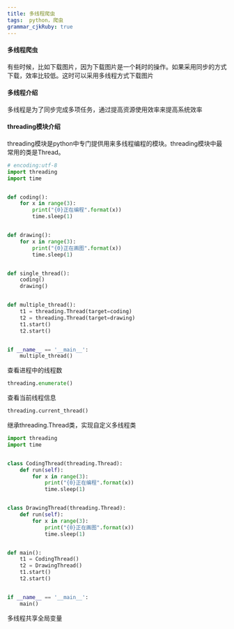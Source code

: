 ```yaml
---
title: 多线程爬虫
tags:  python，爬虫
grammar_cjkRuby: true
---
```



#### 多线程爬虫
有些时候，比如下载图片，因为下载图片是一个耗时的操作。如果采用同步的方式下载，效率比较低。这时可以采用多线程方式下载图片

#### 多线程介绍
多线程是为了同步完成多项任务，通过提高资源使用效率来提高系统效率

#### threading模块介绍
threading模块是python中专门提供用来多线程编程的模块。threading模块中最常用的类是Thread。
```python
# encoding:utf-8
import threading
import time


def coding():
    for x in range(3):
        print("{0}正在编程".format(x))
        time.sleep(1)


def drawing():
    for x in range(3):
        print("{0}正在画图".format(x))
        time.sleep(1)


def single_thread():
    coding()
    drawing()


def multiple_thread():
    t1 = threading.Thread(target=coding)
    t2 = threading.Thread(target=drawing)
    t1.start()
    t2.start()


if __name__ == '__main__':
    multiple_thread()

```
查看进程中的线程数
```python
threading.enumerate()
```
查看当前线程信息
```python
threading.current_thread()
```
继承threading.Thread类，实现自定义多线程类
```python
import threading
import time


class CodingThread(threading.Thread):
    def run(self):
        for x in range(3):
            print("{0}正在编程".format(x))
            time.sleep(1)


class DrawingThread(threading.Thread):
    def run(self):
        for x in range(3):
            print("{0}正在画图".format(x))
            time.sleep(1)


def main():
    t1 = CodingThread()
    t2 = DrawingThread()
    t1.start()
    t2.start()


if __name__ == '__main__':
    main()

```
多线程共享全局变量
```python

```
